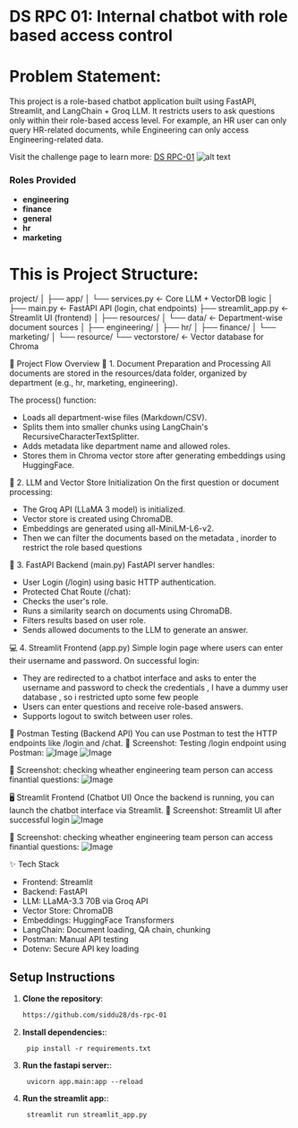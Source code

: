 # DS RPC 01: Internal chatbot with role based access control

# Problem Statement:
This project is a role-based chatbot application built using FastAPI, Streamlit, and LangChain + Groq LLM. It restricts users to ask questions only within their role-based access level. For example, an HR user can only query HR-related documents, while Engineering can only access Engineering-related data.

Visit the challenge page to learn more: [DS RPC-01](https://codebasics.io/challenge/codebasics-gen-ai-data-science-resume-project-challenge)
![alt text](resources/RPC_01_Thumbnail.jpg)
### Roles Provided
 - **engineering**
 - **finance**
 - **general**
 - **hr**
 - **marketing**

# This is Project Structure:

project/
│
├── app/
│   └── services.py               ← Core LLM + VectorDB logic
│
├── main.py                      ← FastAPI API (login, chat endpoints)
├── streamlit_app.py            ← Streamlit UI (frontend)
│
├── resources/
│   └── data/                    ← Department-wise document sources
│       ├── engineering/
│       ├── hr/
│       ├── finance/
│       └── marketing/
│
└── resource/
    └── vectorstore/            ← Vector database for Chroma


🚀 Project Flow Overview
📁 1. Document Preparation and Processing
All documents are stored in the resources/data folder, organized by department (e.g., hr, marketing, engineering).

The process() function:
- Loads all department-wise files (Markdown/CSV).
- Splits them into smaller chunks using LangChain's RecursiveCharacterTextSplitter.
- Adds metadata like department name and allowed roles.
- Stores them in Chroma vector store after generating embeddings using HuggingFace.

🧠 2. LLM and Vector Store Initialization
On the first question or document processing:
- The Groq API (LLaMA 3 model) is initialized.
- Vector store is created using ChromaDB.
- Embeddings are generated using all-MiniLM-L6-v2.
- Then we can filter the documents based on the metadata , inorder to restrict the role based questions

🔐 3. FastAPI Backend (main.py)
FastAPI server handles:
- User Login (/login) using basic HTTP authentication.
- Protected Chat Route (/chat):
- Checks the user's role.
- Runs a similarity search on documents using ChromaDB.
- Filters results based on user role.
- Sends allowed documents to the LLM to generate an answer.

💻 4. Streamlit Frontend (app.py)
Simple login page where users can enter their username and password.
On successful login:
- They are redirected to a chatbot interface and asks to enter the username and password to check the credentials , I have a dummy user database , so i restricted upto some few people
- Users can enter questions and receive role-based answers.
- Supports logout to switch between user roles.

📮 Postman Testing (Backend API)
You can use Postman to test the HTTP endpoints like /login and /chat.
🔸 Screenshot: Testing /login endpoint using Postman:
![Image](https://github.com/user-attachments/assets/acaf1a4c-6aef-469f-a6de-1363460b9e9b)
![Image](https://github.com/user-attachments/assets/5f0eeebb-c51d-4b32-a295-1ce7655301e4)

🔸 Screenshot: checking wheather engineering team person can access finantial questions:
![Image](https://github.com/user-attachments/assets/d81172c2-232d-4b3d-b9f4-0a365f81280f)


🖥️ Streamlit Frontend (Chatbot UI)
Once the backend is running, you can launch the chatbot interface via Streamlit.
🔸 Screenshot: Streamlit UI after successful login
![Image](https://github.com/user-attachments/assets/a195508e-ac0c-4520-bb61-cfb9c8edc006)

🔸 Screenshot: checking wheather engineering team person can access finantial questions:
![Image](https://github.com/user-attachments/assets/c976f9c5-785e-4199-a536-adb67347f08c)

✨ Tech Stack
- Frontend: Streamlit
- Backend: FastAPI
- LLM: LLaMA-3.3 70B via Groq API
- Vector Store: ChromaDB
- Embeddings: HuggingFace Transformers
- LangChain: Document loading, QA chain, chunking
- Postman: Manual API testing
- Dotenv: Secure API key loading

## Setup Instructions

1. **Clone the repository**:
   ```bash
   https://github.com/siddu28/ds-rpc-01

2. **Install dependencies:**:   
   ```commandline
    pip install -r requirements.txt
   ```

3. **Run the fastapi server:**:   
   ```commandline
    uvicorn app.main:app --reload
   ```
   
3. **Run the streamlit app:**:   
   ```commandline
    streamlit run streamlit_app.py
   ```

